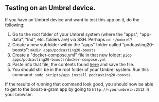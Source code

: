 ## Testing on an Umbrel device.


If you have an Umbrel device and want to test this app on it, do the following:

1. Go to the root folder of your Umbrel system (where the "apps", "app-data", "lnd", etc. folders are) via SSH. Perhaps `cd ~/umbrel`?
2. Create a new subfolder within the "apps" folder called "podcasting20-boosts": `mkdir apps/podcasting20-boosts`
3. Create a "docker-compose.yml" file in that new folder: `pico apps/podcasting20-boosts/docker-compose.yml`
4. Paste into that file, the contents found [here](docker-compose.yml) and save the file.
5. You should still be in the root folder of your Umbrel system.  Run this command: `sudo scripts/app install podcasting20-boosts`.

If the results of running that command look good, you should now be able to get to the boost-a-gram app by going to `http://<yourumbrel>:2112`
in your browser.